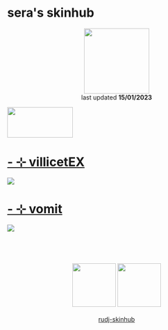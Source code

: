 # sera's skinhub
<p align="center">
<a href="https://osu.ppy.sh/users/11930716">
  <img src="https://a.ppy.sh/11930716"  
       width="150"
       height="150"></a>
<br>last updated <b>15/01/2023</b>
</p>

<a href="https://www.youtube.com/watch?v=kbbgypvGPgM">
<img src="https://i.imgur.com/uDyKiLi.png"
       width="151" 
       height="70"/></a>

# [-   ⊹ villicetEX](https://github.com/rudj-skinhub/woal/raw/tyfh/sera/-%20%E2%8A%B9%20vilecetEX.osk)
[![](https://i.imgur.com/igD7wTC.jpeg)](https://github.com/rudj-skinhub/woal/raw/tyfh/sera/-%20%E2%8A%B9%20vilecetEX.osk)

# [-   ⊹ vomit](https://github.com/rudj-skinhub/woal/raw/tyfh/sera/-%20%E2%8A%B9%20vomit.osk)
[![](https://i.imgur.com/QoMmR1J.jpeg)](https://github.com/rudj-skinhub/woal/raw/tyfh/sera/-%20%E2%8A%B9%20vomit.osk)

#
<p align="center">
  <br></br>
  <a href="https://www.twitch.tv/seratap">
  <img src="https://i.imgur.com/HM030lk.png" 
       width="100" 
       height="100"></a>
  <a href="https://twitter.com/_ser4a">
  <img src="https://i.imgur.com/PUQ5uWf.png" 
       width="100" 
       height="100"></a>
  <br></br>
  <a href="README.md">rudj-skinhub</a>
 </p>
